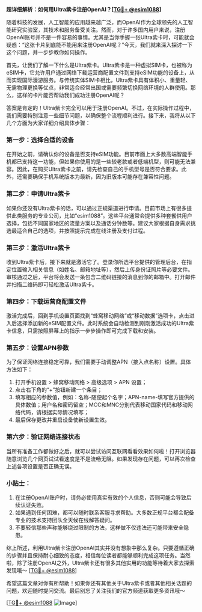 **超详细解析：如何用Ultra紫卡注册OpenAI？[[TG💪+ @esim1088](https://t.me/s/esim1088)]**

随着科技的发展，人工智能的应用越来越广泛，而OpenAI作为全球领先的人工智能研究实验室，其技术和服务备受关注。然而，对于许多国内用户来说，注册OpenAI账号并不是一件容易的事情。尤其是当你手握一张Ultra紫卡时，可能就会疑惑：“这张卡片到底能不能用来注册OpenAI呢？”今天，我们就来深入探讨一下这个问题，并一步步教你如何操作。

首先，让我们了解一下什么是Ultra紫卡。Ultra紫卡是一种虚拟SIM卡，也被称为eSIM卡，它允许用户通过网络下载运营商配置文件到支持eSIM功能的设备上，从而实现国际漫游服务。与传统实体SIM卡相比，Ultra紫卡具有体积小、重量轻、无需物理更换等优点，非常适合经常出国或需要频繁切换网络环境的人群使用。那么，这样的卡片能否帮助我们成功注册OpenAI呢？

答案是肯定的！Ultra紫卡完全可以用于注册OpenAI。不过，在实际操作过程中，我们需要特别注意一些细节问题，以确保整个流程顺利进行。接下来，我将从以下几个方面为大家详细介绍具体步骤：

### 第一步：选择合适的设备
在开始之前，请确认你的设备是否支持eSIM功能。目前市面上大多数高端智能手机都已支持这一功能，但如果你使用的是一些较老款或者低端机型，则可能无法兼容。因此，在购买Ultra紫卡之前，请先检查自己的手机型号是否符合要求。此外，还需要确保手机系统版本为最新，因为旧版本可能存在兼容性问题。

### 第二步：申请Ultra紫卡
如果你还没有Ultra紫卡的话，可以通过正规渠道进行申请。目前市场上有很多提供此类服务的专业公司，比如“esim1088”。这些平台通常会提供多种套餐供用户选择，包括不同国家地区的流量方案以及通话分钟数等。建议大家根据自身需求挑选最适合自己的选项，并按照提示完成在线注册及支付过程。

### 第三步：激活Ultra紫卡
收到Ultra紫卡后，接下来就是激活它了。登录你所选平台提供的管理后台，在指定位置输入相关信息（如姓名、邮箱地址等），然后上传身份证照片等必要文件。审核通过之后，平台将会发送一条包含二维码链接的消息到你的邮箱中。打开邮件并扫描二维码即可轻松激活Ultra紫卡。

### 第四步：下载运营商配置文件
激活完成后，回到手机设置页面找到“蜂窝移动网络”或“移动数据”选项卡，点击进入后选择添加新的eSIM配置文件。此时系统会自动检测到刚刚激活成功的Ultra紫卡信息，只需按照屏幕上的指示一步步操作即可完成下载和安装。

### 第五步：设置APN参数
为了保证网络连接稳定可靠，我们需要手动调整APN（接入点名称）设置。具体方法如下：
1. 打开手机设置 > 蜂窝移动网络 > 高级选项 > APN 设置；
2. 点击右下角的“+”按钮新建一个条目；
3. 填写相应的参数值，例如：名称-随便起个名字；APN-name-填写官方提供的具体数值；用户名和密码留空；MCC和MNC分别代表移动国家代码和移动网络代码，请根据实际情况填写；
4. 最后保存更改并重启设备使新设置生效。

### 第六步：验证网络连接状态
当所有准备工作都做好之后，就可以尝试访问互联网看看效果如何啦！打开浏览器随意浏览几个网页试试看速度是不是流畅无阻。如果发现存在问题，可以再次检查上述各项设置是否正确无误。

### 小贴士：
1. 在注册OpenAI账户时，请务必使用真实有效的个人信息，否则可能会导致后续认证失败。
2. 如果遇到任何困难，都可以随时联系客服寻求帮助。大多数正规平台都会配备专业的技术支持团队全天候在线解答疑问。
3. 不要轻信那些声称能够绕过限制的方法，这样做不仅违法还可能带来安全隐患。

综上所述，利用Ultra紫卡注册OpenAI其实并没有想象中那么复杂。只要遵循正确的步骤并且保持耐心细致的态度，相信每位读者都能够顺利完成这项任务。当然啦，除了注册OpenAI之外，Ultra紫卡还有很多其他实用的功能等待着大家去探索发现哦～ [[TG💪+ @esim1088](https://t.me/s/esim1088)]

希望这篇文章对你有所帮助！如果你还有其他关于Ultra紫卡或者其他相关话题的问题，欢迎随时提问交流。最后别忘了关注我们的官方频道获取更多资讯哦～

[[TG💪+ @esim1088](https://t.me/s/esim1088) ![Image](https://i.postimg.cc/4NQfJmqS/Snipaste-2025-05-13-00-14-12.png)]